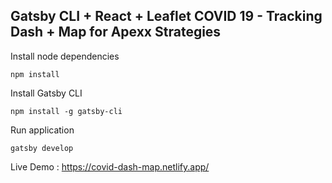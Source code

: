 ## Gatsby CLI + React + Leaflet COVID 19 - Tracking Dash + Map for Apexx Strategies


Install node dependencies

```npm install```

Install Gatsby CLI

```npm install -g gatsby-cli```

Run application

```gatsby develop```


Live Demo : https://covid-dash-map.netlify.app/
